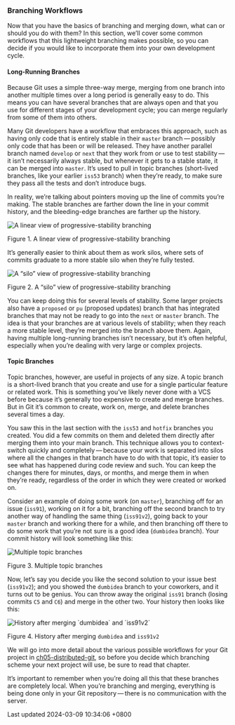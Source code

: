 ### Branching Workflows

Now that you have the basics of branching and merging down, what can or
should you do with them? In this section, we’ll cover some common
workflows that this lightweight branching makes possible, so you can
decide if you would like to incorporate them into your own development
cycle.

#### Long-Running Branches

Because Git uses a simple three-way merge, merging from one branch into
another multiple times over a long period is generally easy to do. This
means you can have several branches that are always open and that you
use for different stages of your development cycle; you can merge
regularly from some of them into others.

Many Git developers have a workflow that embraces this approach, such as
having only code that is entirely stable in their `master`
branch — possibly only code that has been or will be released. They have
another parallel branch named `develop` or `next` that they work from or
use to test stability — it isn’t necessarily always stable, but whenever
it gets to a stable state, it can be merged into `master`. It’s used to
pull in topic branches (short-lived branches, like your earlier `iss53`
branch) when they’re ready, to make sure they pass all the tests and
don’t introduce bugs.

In reality, we’re talking about pointers moving up the line of commits
you’re making. The stable branches are farther down the line in your
commit history, and the bleeding-edge branches are farther up the
history.

![A linear view of progressive-stability
branching](../../../../images/lr-branches-1.png)

Figure 1. A linear view of progressive-stability branching

It’s generally easier to think about them as work silos, where sets of
commits graduate to a more stable silo when they’re fully tested.

![A “silo” view of progressive-stability
branching](../../../../images/lr-branches-2.png)

Figure 2. A “silo” view of progressive-stability branching

You can keep doing this for several levels of stability. Some larger
projects also have a `proposed` or `pu` (proposed updates) branch that
has integrated branches that may not be ready to go into the `next` or
`master` branch. The idea is that your branches are at various levels of
stability; when they reach a more stable level, they’re merged into the
branch above them. Again, having multiple long-running branches isn’t
necessary, but it’s often helpful, especially when you’re dealing with
very large or complex projects.

#### Topic Branches

Topic branches, however, are useful in projects of any size. A topic
branch is a short-lived branch that you create and use for a single
particular feature or related work. This is something you’ve likely
never done with a VCS before because it’s generally too expensive to
create and merge branches. But in Git it’s common to create, work on,
merge, and delete branches several times a day.

You saw this in the last section with the `iss53` and `hotfix` branches
you created. You did a few commits on them and deleted them directly
after merging them into your main branch. This technique allows you to
context-switch quickly and completely — because your work is separated
into silos where all the changes in that branch have to do with that
topic, it’s easier to see what has happened during code review and such.
You can keep the changes there for minutes, days, or months, and merge
them in when they’re ready, regardless of the order in which they were
created or worked on.

Consider an example of doing some work (on `master`), branching off for
an issue (`iss91`), working on it for a bit, branching off the second
branch to try another way of handling the same thing (`iss91v2`), going
back to your `master` branch and working there for a while, and then
branching off there to do some work that you’re not sure is a good idea
(`dumbidea` branch). Your commit history will look something like this:

![Multiple topic branches](../../../../images/topic-branches-1.png)

Figure 3. Multiple topic branches

Now, let’s say you decide you like the second solution to your issue
best (`iss91v2`); and you showed the `dumbidea` branch to your
coworkers, and it turns out to be genius. You can throw away the
original `iss91` branch (losing commits `C5` and `C6`) and merge in the
other two. Your history then looks like this:

![History after merging \`dumbidea\` and
\`iss91v2\`](../../../../images/topic-branches-2.png)

Figure 4. History after merging `dumbidea` and `iss91v2`

We will go into more detail about the various possible workflows for
your Git project in
[ch05-distributed-git](ch05-distributed-git.md#ch05-distributed-git),
so before you decide which branching scheme your next project will use,
be sure to read that chapter.

It’s important to remember when you’re doing all this that these
branches are completely local. When you’re branching and merging,
everything is being done only in your Git repository — there is no
communication with the server.

Last updated 2024-03-09 10:34:06 +0800

